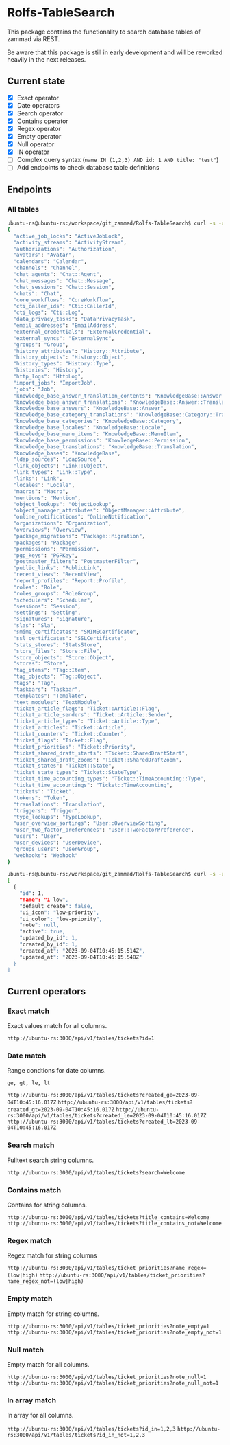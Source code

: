 # Rolfs-TableSearch

This package contains the functionality to search database tables of zammad via REST.

Be aware that this package is still in early development and will be reworked heavily in the next releases.

## Current state

- [x] Exact operator
- [x] Date operators
- [x] Search operator
- [x] Contains operator
- [x] Regex operator
- [x] Empty operator
- [x] Null operator
- [x] IN operator
- [ ] Complex query syntax (`name IN (1,2,3) AND id: 1 AND title: "test"`)
- [ ] Add endpoints to check database table definitions

## Endpoints

### All tables

```bash
ubuntu-rs@ubuntu-rs:/workspace/git_zammad/Rolfs-TableSearch$ curl -s -uadmin@example.com:test http://ubuntu-rs:3000/api/v1/tables | jq .
{
  "active_job_locks": "ActiveJobLock",
  "activity_streams": "ActivityStream",
  "authorizations": "Authorization",
  "avatars": "Avatar",
  "calendars": "Calendar",
  "channels": "Channel",
  "chat_agents": "Chat::Agent",
  "chat_messages": "Chat::Message",
  "chat_sessions": "Chat::Session",
  "chats": "Chat",
  "core_workflows": "CoreWorkflow",
  "cti_caller_ids": "Cti::CallerId",
  "cti_logs": "Cti::Log",
  "data_privacy_tasks": "DataPrivacyTask",
  "email_addresses": "EmailAddress",
  "external_credentials": "ExternalCredential",
  "external_syncs": "ExternalSync",
  "groups": "Group",
  "history_attributes": "History::Attribute",
  "history_objects": "History::Object",
  "history_types": "History::Type",
  "histories": "History",
  "http_logs": "HttpLog",
  "import_jobs": "ImportJob",
  "jobs": "Job",
  "knowledge_base_answer_translation_contents": "KnowledgeBase::Answer::Translation::Content",
  "knowledge_base_answer_translations": "KnowledgeBase::Answer::Translation",
  "knowledge_base_answers": "KnowledgeBase::Answer",
  "knowledge_base_category_translations": "KnowledgeBase::Category::Translation",
  "knowledge_base_categories": "KnowledgeBase::Category",
  "knowledge_base_locales": "KnowledgeBase::Locale",
  "knowledge_base_menu_items": "KnowledgeBase::MenuItem",
  "knowledge_base_permissions": "KnowledgeBase::Permission",
  "knowledge_base_translations": "KnowledgeBase::Translation",
  "knowledge_bases": "KnowledgeBase",
  "ldap_sources": "LdapSource",
  "link_objects": "Link::Object",
  "link_types": "Link::Type",
  "links": "Link",
  "locales": "Locale",
  "macros": "Macro",
  "mentions": "Mention",
  "object_lookups": "ObjectLookup",
  "object_manager_attributes": "ObjectManager::Attribute",
  "online_notifications": "OnlineNotification",
  "organizations": "Organization",
  "overviews": "Overview",
  "package_migrations": "Package::Migration",
  "packages": "Package",
  "permissions": "Permission",
  "pgp_keys": "PGPKey",
  "postmaster_filters": "PostmasterFilter",
  "public_links": "PublicLink",
  "recent_views": "RecentView",
  "report_profiles": "Report::Profile",
  "roles": "Role",
  "roles_groups": "RoleGroup",
  "schedulers": "Scheduler",
  "sessions": "Session",
  "settings": "Setting",
  "signatures": "Signature",
  "slas": "Sla",
  "smime_certificates": "SMIMECertificate",
  "ssl_certificates": "SSLCertificate",
  "stats_stores": "StatsStore",
  "store_files": "Store::File",
  "store_objects": "Store::Object",
  "stores": "Store",
  "tag_items": "Tag::Item",
  "tag_objects": "Tag::Object",
  "tags": "Tag",
  "taskbars": "Taskbar",
  "templates": "Template",
  "text_modules": "TextModule",
  "ticket_article_flags": "Ticket::Article::Flag",
  "ticket_article_senders": "Ticket::Article::Sender",
  "ticket_article_types": "Ticket::Article::Type",
  "ticket_articles": "Ticket::Article",
  "ticket_counters": "Ticket::Counter",
  "ticket_flags": "Ticket::Flag",
  "ticket_priorities": "Ticket::Priority",
  "ticket_shared_draft_starts": "Ticket::SharedDraftStart",
  "ticket_shared_draft_zooms": "Ticket::SharedDraftZoom",
  "ticket_states": "Ticket::State",
  "ticket_state_types": "Ticket::StateType",
  "ticket_time_accounting_types": "Ticket::TimeAccounting::Type",
  "ticket_time_accountings": "Ticket::TimeAccounting",
  "tickets": "Ticket",
  "tokens": "Token",
  "translations": "Translation",
  "triggers": "Trigger",
  "type_lookups": "TypeLookup",
  "user_overview_sortings": "User::OverviewSorting",
  "user_two_factor_preferences": "User::TwoFactorPreference",
  "users": "User",
  "user_devices": "UserDevice",
  "groups_users": "UserGroup",
  "webhooks": "Webhook"
}
```

```bash
ubuntu-rs@ubuntu-rs:/workspace/git_zammad/Rolfs-TableSearch$ curl -s -uadmin@example.com:test http://ubuntu-rs:3000/api/v1/tables/ticket_priorities?id=1 | jq .
[
  {
    "id": 1,
    "name": "1 low",
    "default_create": false,
    "ui_icon": "low-priority",
    "ui_color": "low-priority",
    "note": null,
    "active": true,
    "updated_by_id": 1,
    "created_by_id": 1,
    "created_at": "2023-09-04T10:45:15.514Z",
    "updated_at": "2023-09-04T10:45:15.548Z"
  }
]
```

## Current operators

### Exact match

Exact values match for all columns.

`http://ubuntu-rs:3000/api/v1/tables/tickets?id=1`

### Date match

Range condtions for date columns.

`ge, gt, le, lt`

`http://ubuntu-rs:3000/api/v1/tables/tickets?created_ge=2023-09-04T10:45:16.017Z`
`http://ubuntu-rs:3000/api/v1/tables/tickets?created_gt=2023-09-04T10:45:16.017Z`
`http://ubuntu-rs:3000/api/v1/tables/tickets?created_le=2023-09-04T10:45:16.017Z`
`http://ubuntu-rs:3000/api/v1/tables/tickets?created_lt=2023-09-04T10:45:16.017Z`

### Search match

Fulltext search string columns.

`http://ubuntu-rs:3000/api/v1/tables/tickets?search=Welcome`

### Contains match

Contains for string columns.

`http://ubuntu-rs:3000/api/v1/tables/tickets?title_contains=Welcome`
`http://ubuntu-rs:3000/api/v1/tables/tickets?title_contains_not=Welcome`

### Regex match

Regex match for string columns

`http://ubuntu-rs:3000/api/v1/tables/ticket_priorities?name_regex=(low|high)`
`http://ubuntu-rs:3000/api/v1/tables/ticket_priorities?name_regex_not=(low|high)`

### Empty match

Empty match for string columns.

`http://ubuntu-rs:3000/api/v1/tables/ticket_priorities?note_empty=1`
`http://ubuntu-rs:3000/api/v1/tables/ticket_priorities?note_empty_not=1`

### Null match

Empty match for all columns.

`http://ubuntu-rs:3000/api/v1/tables/ticket_priorities?note_null=1`
`http://ubuntu-rs:3000/api/v1/tables/ticket_priorities?note_null_not=1`

### In array match

In array for all columns.

`http://ubuntu-rs:3000/api/v1/tables/tickets?id_in=1,2,3`
`http://ubuntu-rs:3000/api/v1/tables/tickets?id_in_not=1,2,3`
